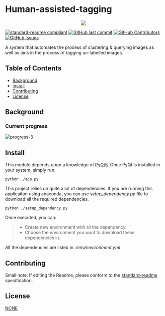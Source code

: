 # Human-assisted-tagging
<p align="center">
  <img src="https://www.seaicons.com/wp-content/uploads/2015/06/system-analysis-icon.png" />
</p>


[![standard-readme compliant](https://img.shields.io/badge/readme%20style-standard-brightgreen.svg?style=flat-square)](https://github.com/RichardLitt/standard-readme)
[![GitHub last commit](https://img.shields.io/github/last-commit/adarsh2012/Human-assisted-tagging)]()
[![GitHub Contributors](https://img.shields.io/github/contributors/adarsh2012/Human-assisted-tagging)]()
[![GitHub Issues](https://img.shields.io/github/issues/adarsh2012/Human-assisted-tagging)]()

A system that automates the process of clustering & querying images as well as aids in the process of tagging un-labelled images. 

## Table of Contents

- [Background](#background)
- [Install](#install)
- [Contributing](#contributing)
- [License](#license)

## Background

### Current progress

![progress-3](https://user-images.githubusercontent.com/42161058/93812590-0fd54200-fc7c-11ea-8e33-28fe72655abf.gif)

## Install

This module depends upon a knowledge of [PyQt5](https://pypi.org/project/PyQt5/). Once PyQt is installed in your system, simply run:

```
python ./app.py
```
This project relies on quite a lot of dependencies. If you are running this applicaiton using anaconda, you can use *setup_dependency.py* file to download all the required dependencies. 

```
python ./setup_dependency.py
```
Once executed, you can:
> * Create new environment with all the dependency.
> * Choose the environment you want to download these dependencies in.

All the dependencies are listed in *./env/environment.yml*

## Contributing

Small note: If editing the Readme, please conform to the [standard-readme](https://github.com/RichardLitt/standard-readme) specification.

## License

[NONE](../LICENSE)
